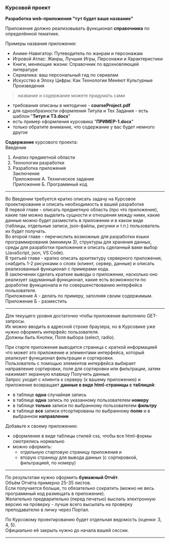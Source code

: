 ### Курсовой проект  

**Разработка web-приложения "тут будет ваше название"**

Приложение должно реализовывать функционал **справочника** по определённой тематике.  

Примеры названия приложения:  

- Аниме-Навигатор: Путеводитель по жанрам и персонажам  
- Игровой Атлас: Жанры, Лучшие Игры, Персонажи и Характеристики  
- Книги, меняющие жизни: Справочник по вдохновляющей литературе  
- Сериалика: ваш персональный гид по сериалам  
- Искусство в Эпоху Цифры: Как Технологии Меняют Культурные Произведения  

> название и содержание можете придумать сами  

- требования описаны в методичке - **courseProject.pdf**  
- для однообразности оформления Титула и Тех Задания - есть шаблон "**Титул и ТЗ.docx**"  
- есть пример оформления курсовика "**ПРИМЕР-1.docx**"  
- только обратите внимание, что содержание у вас будет немного другое  

**Содержание** курсового проекта:  
Введение  
1. Анализ предметной области  
2. Технологии разработки  
2. Разработка приложения  
Заключение  
Приложение А. Техническое задание  
Приложение Б. Программный код  

---  

Во Введении требуется кратко описать задачу на Курсовое проектирование и описать необходимость в вашей разработке  
В первой главе - описать предметную область (про что приложение), какие там можно выделить сущности и отношения между ними, какие данные можно будет разместить в приложении и в каком виде (таблицы, отдельные записи, json-файлы, рисунки и т.п.) пользователь их будет получать.  
Во второй главе - перечислить возможные для разработки языки программирования (минимум 3), структуры для хранения данных, среды для разработки приложения и описать сделанный вами выбор (JavaScript, json, VS Code).  
В третьей главе - кратко описать архитектуру серверного приложения, снабдить 1-2 рисунками о слоях (клиент, сервер, данные) и описать реализованный функционал с примерами кода.  
В заключении сделать краткие выводы о приложении, насколько оно реализует задуманный функционал, какие есть возможности по доработке функционала и по совершенствованию интерфейса пользователя.  
Приложение А - делать по примеру, заполняя своим содержимым.  
Приложение Б - разместить 

---  

Для текущего уровня достаточно чтобы приложение выполняло GET-запросы.  
Их можно вводить в адресной строке браузера, но в Курсовике уже нужно оформить интерфейс пользователя.  
Должны быть Кнопки, Поля выбора (select, radio).  

При старте приложения выводится страница с краткой информацией что может это приложение и элементами интерфейса, который реализует функционал фильтрации и сортировки.  
Пользователь с помощью элементов интерфейса выбирает направление сортировки, поле для сортировки или фильтрации, затем нажимает экранную клавишу Получить данные.  
Запрос уходит с клиента к серверу (к вашему приложению) и приложение возвращает **данные в виде html-страницы с таблицей**:  
- в таблице **одна** случайная запись  
- в таблице **одна** запись по указанному пользователем **номеру**  
- в таблице **только** записи по выбранному пользователем **фильтру**  
- в таблице **все** записи отсортированы по выбранному **полю** и в выбранном **направлении**  

Добавьте к своему приложению:  
- оформление в виде таблицы стилей css, чтобы все html-формы смотрелись нормально  
- можно оформить:  
  - отдельную стартовую страницу приложения и 
  - вторую страницу для вывода данных (с сортировкой, фильтрацией, по номеру)  

---  

По результатам нужно оформить **бумажный Отчёт**.  
Объём Отчёта примерно 25-35 листов.  
Если получается больше, то обязательно сократить (можно не весь программный код размещать в приложение).  
Желательно предварительно (перед печатью) выслать электронную версию на проверку - лучше всего высылать на проверку преподавателю в личку через Портал.  

По Курсовому проектированию будет отдельная ведомость (оценки: 3, 4, 5).  
Официально её закрыть нужно до начала вашей сессии.  

---  

